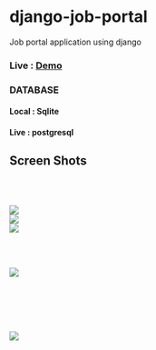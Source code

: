 # django-job-portal
Job portal application using django
### Live : [Demo](https://job-portal-11.herokuapp.com/)
### DATABASE
#### Local : Sqlite
#### Live : postgresql

## Screen Shots
<br/>
<br/>


![](ss1.png)
<br/>
![](ss2.png)
<br/>
![](ss3.png)
<br/>

<br/>


<br/>

![](ss6.png)<br/><br/>
<br/><br/>

<br/>

![](SS/ss05.png)

